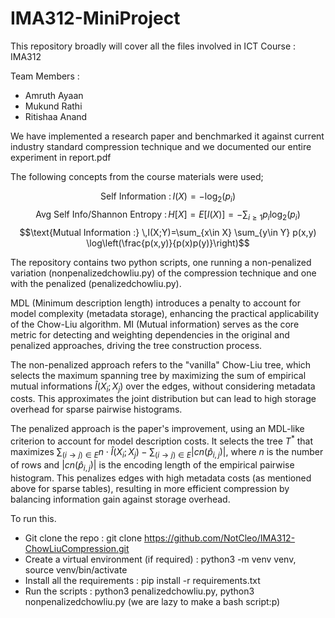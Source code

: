 # IMA312-MiniProject
This repository broadly will cover all the files involved in ICT Course : IMA312

Team Members :

- Amruth Ayaan
- Mukund Rathi
- Ritishaa Anand

We have implemented a research paper and benchmarked it against current industry standard compression technique and we documented our entire experiment in $\text{report.pdf}$

The following concepts from the course materials were used;

$$\text{Self Information :} \,I(X) = -\log_2(p_i)$$
$$\text{Avg Self Info/Shannon Entropy :} \,H[X] =E[I(X)] = -\sum_{i\ge 1} p_i \log_2(p_i)$$
$$\text{Mutual Information :} \,I(X;Y)=\sum_{x\in X} \sum_{y\in Y} p(x,y) \log\left(\frac{p(x,y)}{p(x)p(y)}\right)$$

The repository contains two python scripts, one running a non-penalized variation ($\text{nonpenalizedchowliu.py}$) of the compression technique and one with the penalized ($\text{penalizedchowliu.py}$). 

MDL (Minimum description length) introduces a penalty to account for model complexity (metadata storage), enhancing the practical applicability of the Chow-Liu algorithm.
MI (Mutual information) serves as the core metric for detecting and weighting dependencies in the original and penalized approaches, driving the tree construction process.

The non-penalized approach refers to the "vanilla" Chow-Liu tree, which selects the maximum spanning tree by maximizing the sum of empirical mutual informations $\hat{I}(X_i; X_j)$ over the edges, without considering metadata costs. This approximates the joint distribution but can lead to high storage overhead for sparse pairwise histograms.

The penalized approach is the paper's improvement, using an MDL-like criterion to account for model description costs. It selects the tree $T^*$ that maximizes $\sum_{(i \to j) \in E} n \cdot \hat{I}(X_i; X_j) - \sum_{(i \to j) \in E} |cn(\hat{p}_{i,j})|$, where $n$ is the number of rows and $|cn(\hat{p}_{i,j})|$ is the encoding length of the empirical pairwise histogram. This penalizes edges with high metadata costs (as mentioned above for sparse tables), resulting in more efficient compression by balancing information gain against storage overhead.

To run this.

- Git clone the repo : git clone https://github.com/NotCleo/IMA312-ChowLiuCompression.git
- Create a virtual environment (if required) : python3 -m venv venv, source venv/bin/activate
- Install all the requirements : pip install -r requirements.txt
- Run the scripts : python3 penalizedchowliu.py, python3 nonpenalizedchowliu.py (we are lazy to make a bash script:p)





